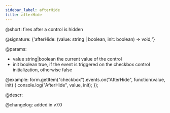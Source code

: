 ```yaml
---
sidebar_label: afterHide
title: afterHide
---          
```


@short: fires after a control is hidden
 
@signature: {'afterHide: (value: string | boolean, init: boolean) => void;'}

@params:
- value     string|boolean     the current value of the control
- init      boolean     true, if the event is triggered on the checkbox control initialization, otherwise false

@example:
form.getItem("checkbox").events.on("AfterHide", function(value, init) {
    console.log("AfterHide", value, init);
});

@descr:

@changelog: added in v7.0
